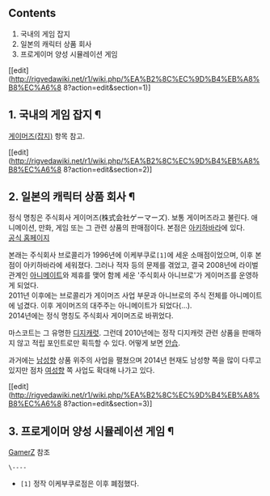 ## Contents

    

1. 국내의 게임 잡지 
2. 일본의 캐릭터 상품 회사 
3. 프로게이머 양성 시뮬레이션 게임 

[[edit](http://rigvedawiki.net/r1/wiki.php/%EA%B2%8C%EC%9D%B4%EB%A8%B8%EC%A6%8
8?action=edit&section=1)]

## 1. 국내의 게임 잡지 ¶

[게이머즈(잡지)](%EA%B2%8C%EC%9D%B4%EB%A8%B8%EC%A6%88%28%EC%9E%A1%EC%A7%80%29.md)
항목 참고.

  

[[edit](http://rigvedawiki.net/r1/wiki.php/%EA%B2%8C%EC%9D%B4%EB%A8%B8%EC%A6%8
8?action=edit&section=2)]

## 2. 일본의 캐릭터 상품 회사 ¶

정식 명칭은 주식회사 게이머즈(株式会社ゲーマーズ). 보통 게이머즈라고 불린다. 애니메이션, 만화, 게임 또는 그 관련 상품의 판매점이다.
본점은 [아키하바라](%EC%95%84%ED%82%A4%ED%95%98%EB%B0%94%EB%9D%BC.md)에 있다.  
[공식 홈페이지](http://www.anibro.jp/)

  

본래는 주식회사 브로콜리가 1996년에 이케부쿠로`[1]`에 세운 소매점이었으며, 이후 본점이 아키하바라에 세워졌다. 그러나 적자 등의
문제를 겪었고, 결국 2008년에 라이벌 관계인
[아니메이트](%EC%95%84%EB%8B%88%EB%A9%94%EC%9D%B4%ED%8A%B8.md)와 제휴를 맺어 함께 세운
'주식회사 아니브로'가 게이머즈를 운영하게 되었다.  
2011년 이후에는 브로콜리가 게이머즈 사업 부문과 아니브로의 주식 전체를 아니메이트에 넘겼다. 이후 게이머즈의 대주주는 아니메이트가
되었다(…).  
2014년에는 정식 명칭도 주식회사 게이머즈로 바뀌었다.

  

마스코트는 그 유명한 [디지캐럿](%EB%94%94%EC%A7%80%EC%BA%90%EB%9F%BF.md). 그런데 2010년에는 정작
디지캐럿 관련 상품을 판매하지 않고 적립 포인트로만 획득할 수 있다. 어떻게 보면 [안습](%EC%95%88%EC%8A%B5.md).

  

과거에는 [남성향](%EB%82%A8%EC%84%B1%ED%96%A5.md) 상품 위주의 사업을 펼쳤으며 2014년 현재도 남성향 쪽을
많이 다루고 있지만 점차 [여성향](%EC%97%AC%EC%84%B1%ED%96%A5.md) 쪽 사업도 확대해 나가고 있다.

  

[[edit](http://rigvedawiki.net/r1/wiki.php/%EA%B2%8C%EC%9D%B4%EB%A8%B8%EC%A6%8
8?action=edit&section=3)]

## 3. 프로게이머 양성 시뮬레이션 게임 ¶

[GamerZ](GamerZ.md) 참조

`\----`

  * `[1]` 정작 이케부쿠로점은 이후 폐점했다.


